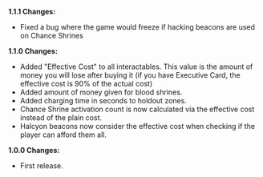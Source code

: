 **1.1.1 Changes:**

* Fixed a bug where the game would freeze if hacking beacons are used on Chance Shrines

**1.1.0 Changes:**

* Added "Effective Cost" to all interactables. This value is the amount of money you will lose after buying it (if you have Executive Card, the effective cost is 90% of the actual cost)
* Added amount of money given for blood shrines.
* Added charging time in seconds to holdout zones.
* Chance Shrine activation count is now calculated via the effective cost instead of the plain cost.
* Halcyon beacons now consider the effective cost when checking if the player can afford them all.

**1.0.0 Changes:**

* First release.